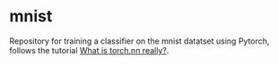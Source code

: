 # mnist

Repository for training a classifier on the mnist datatset using Pytorch, follows the tutorial [What is torch.nn really?](https://pytorch.org/tutorials/beginner/nn_tutorial.html).

